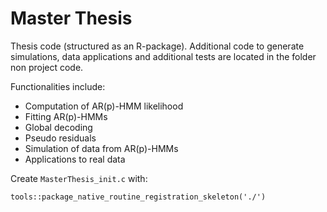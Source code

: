 # Master Thesis
Thesis code (structured as an R-package). Additional code to generate simulations, data applications and additional tests are located in the folder non project code.

Functionalities include:
- Computation of AR(p)-HMM likelihood
- Fitting AR(p)-HMMs
- Global decoding
- Pseudo residuals
- Simulation of data from AR(p)-HMMs
- Applications to real data


Create ``MasterThesis_init.c`` with: 

``tools::package_native_routine_registration_skeleton('./')``
